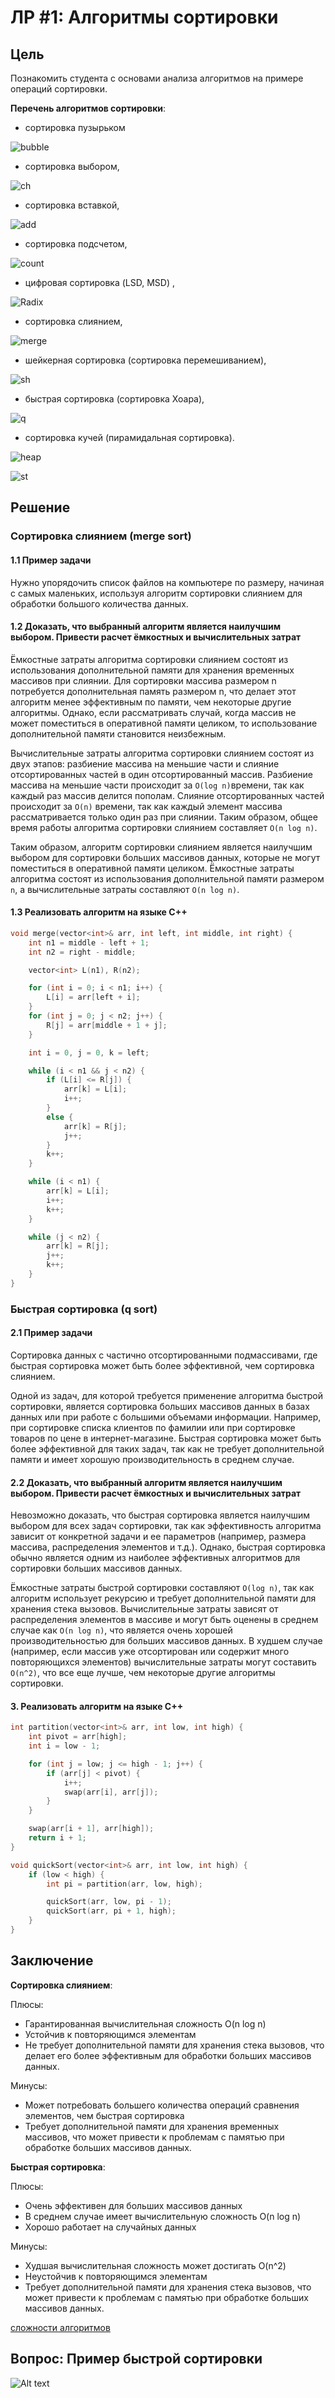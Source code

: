 # ЛР #1: Алгоритмы сортировки

## Цель

Познакомить студента с основами анализа алгоритмов на примере операций
сортировки.

**Перечень алгоритмов сортировки**:

- сортировка пузырьком

![bubble](lab1_gif/bubble.gif)

- сортировка выбором,

![ch](lab1_gif/ch.gif)

- сортировка вставкой,

![add](lab1_gif/add.gif)

- сортировка подсчетом,

![count](lab1_gif/count.gif)

- цифровая сортировка (LSD, MSD) ,

![Radix](lab1_gif/Radix.gif)

- сортировка слиянием,

![merge](lab1_gif/merge.gif)

- шейкерная сортировка (сортировка перемешиванием),

![sh](lab1_gif/sh.gif)

- быстрая сортировка (сортировка Хоара),

![q](lab1_gif/q.gif)

- сортировка кучей (пирамидальная сортировка).

![heap](lab1_gif/heap.gif)

![st](lab1_gif/heap_st.gif)

## Решение

### Сортировка слиянием (merge sort)

#### 1.1 Пример задачи

Нужно упорядочить список файлов на компьютере по размеру, начиная с самых маленьких, используя алгоритм сортировки слиянием для обработки большого количества данных.

#### 1.2 Доказать, что выбранный алгоритм является наилучшим выбором. Привести расчет ёмкостных и вычислительных затрат

Ёмкостные затраты алгоритма сортировки слиянием состоят из использования дополнительной памяти для хранения временных массивов при слиянии. Для сортировки массива размером n потребуется дополнительная память размером n, что делает этот алгоритм менее эффективным по памяти, чем некоторые другие алгоритмы. Однако, если рассматривать случай, когда массив не может поместиться в оперативной памяти целиком, то использование дополнительной памяти становится неизбежным.

Вычислительные затраты алгоритма сортировки слиянием состоят из двух этапов: разбиение массива на меньшие части и слияние отсортированных частей в один отсортированный массив. Разбиение массива на меньшие части происходит за `O(log n)`времени, так как каждый раз массив делится пополам. Слияние отсортированных частей происходит за `O(n)` времени, так как каждый элемент массива рассматривается только один раз при слиянии. Таким образом, общее время работы алгоритма сортировки слиянием составляет `O(n log n)`.

Таким образом, алгоритм сортировки слиянием является наилучшим выбором для сортировки больших массивов данных, которые не могут поместиться в оперативной памяти целиком. Ёмкостные затраты алгоритма состоят из использования дополнительной памяти размером `n`, а вычислительные затраты составляют `O(n log n)`.

#### 1.3 Реализовать алгоритм на языке C++

```C++
void merge(vector<int>& arr, int left, int middle, int right) {
    int n1 = middle - left + 1;
    int n2 = right - middle;

    vector<int> L(n1), R(n2);

    for (int i = 0; i < n1; i++) {
        L[i] = arr[left + i];
    }
    for (int j = 0; j < n2; j++) {
        R[j] = arr[middle + 1 + j];
    }

    int i = 0, j = 0, k = left;

    while (i < n1 && j < n2) {
        if (L[i] <= R[j]) {
            arr[k] = L[i];
            i++;
        }
        else {
            arr[k] = R[j];
            j++;
        }
        k++;
    }

    while (i < n1) {
        arr[k] = L[i];
        i++;
        k++;
    }

    while (j < n2) {
        arr[k] = R[j];
        j++;
        k++;
    }
}
```

### Быстрая сортировка (q sort)

#### 2.1 Пример задачи

Сортировка данных с частично отсортированными подмассивами, где быстрая сортировка может быть более эффективной, чем сортировка слиянием.

Одной из задач, для которой требуется применение алгоритма быстрой сортировки, является сортировка больших массивов данных в базах данных или при работе с большими объемами информации. Например, при сортировке списка клиентов по фамилии или при сортировке товаров по цене в интернет-магазине. Быстрая сортировка может быть более эффективной для таких задач, так как не требует дополнительной памяти и имеет хорошую производительность в среднем случае.

#### 2.2 Доказать, что выбранный алгоритм является наилучшим выбором. Привести расчет ёмкостных и вычислительных затрат

Невозможно доказать, что быстрая сортировка является наилучшим выбором для всех задач сортировки, так как эффективность алгоритма зависит от конкретной задачи и ее параметров (например, размера массива, распределения элементов и т.д.). Однако, быстрая сортировка обычно является одним из наиболее эффективных алгоритмов для сортировки больших массивов данных.

Ёмкостные затраты быстрой сортировки составляют `O(log n)`, так как алгоритм использует рекурсию и требует дополнительной памяти для хранения стека вызовов. Вычислительные затраты зависят от распределения элементов в массиве и могут быть оценены в среднем случае как `O(n log n)`, что является очень хорошей производительностью для больших массивов данных. В худшем случае (например, если массив уже отсортирован или содержит много повторяющихся элементов) вычислительные затраты могут составить `O(n^2)`, что все еще лучше, чем некоторые другие алгоритмы сортировки.

#### 3. Реализовать алгоритм на языке C++

```C++
int partition(vector<int>& arr, int low, int high) {
    int pivot = arr[high];
    int i = low - 1;

    for (int j = low; j <= high - 1; j++) {
        if (arr[j] < pivot) {
            i++;
            swap(arr[i], arr[j]);
        }
    }

    swap(arr[i + 1], arr[high]);
    return i + 1;
}

void quickSort(vector<int>& arr, int low, int high) {
    if (low < high) {
        int pi = partition(arr, low, high);

        quickSort(arr, low, pi - 1);
        quickSort(arr, pi + 1, high);
    }
}
```

## Заключение

**Сортировка слиянием**:

Плюсы:

- Гарантированная вычислительная сложность O(n log n)
- Устойчив к повторяющимся элементам
- Не требует дополнительной памяти для хранения стека вызовов, что делает его более эффективным для обработки больших массивов данных.

Минусы:

- Может потребовать большего количества операций сравнения элементов, чем быстрая сортировка
- Требует дополнительной памяти для хранения временных массивов, что может привести к проблемам с памятью при обработке больших массивов данных.

**Быстрая сортировка**:

Плюсы:

- Очень эффективен для больших массивов данных
- В среднем случае имеет вычислительную сложность O(n log n)
- Хорошо работает на случайных данных

Минусы:

- Худшая вычислительная сложность может достигать O(n^2)
- Неустойчив к повторяющимся элементам
- Требует дополнительной памяти для хранения стека вызовов, что может привести к проблемам с памятью при обработке больших массивов данных.

[сложности алгоритмов](https://neerc.ifmo.ru/wiki/index.php?title=%D0%A1%D0%BE%D1%80%D1%82%D0%B8%D1%80%D0%BE%D0%B2%D0%BA%D0%B8)

## Вопрос: Пример быстрой сортировки

![Alt text](lab1_gif/image.png)